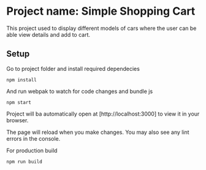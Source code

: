 # Project name: Simple Shopping Cart
This project used to display different models of cars where the user can be able view details and add to cart. 


## Setup
Go to project folder and install required dependecies

`npm install`

And run webpak to watch for code changes and bundle js 

 `npm start`

Project will ba automatically open at 
[http://localhost:3000] to view it in your browser.

The page will reload when you make changes.
You may also see any lint errors in the console.

For production build

`npm run build`







